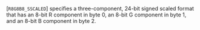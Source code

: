 [`R8G8B8_SSCALED`] specifies a three-component, 24-bit
signed scaled format that has an 8-bit R component in byte 0, an 8-bit G
component in byte 1, and an 8-bit B component in byte 2.